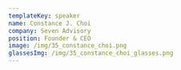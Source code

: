 ```yaml
---
templateKey: speaker
name: Constance J. Choi
company: Seven Advisory
position: Founder & CEO
image: /img/35_constance_choi.png
glassesImg: /img/35_constance_choi_glasses.png
---
```


